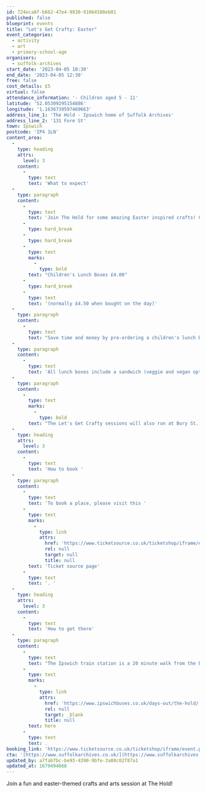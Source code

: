 ```yaml
---
id: 724eca8f-b662-47e4-9930-91064580eb01
published: false
blueprint: events
title: "Let's Get Crafty: Easter"
event_categories:
  - activity
  - art
  - primary-school-age
organisers:
  - suffolk-archives
start_date: '2023-04-05 10:30'
end_date: '2023-04-05 12:30'
free: false
cost_details: £5
virtual: false
attendance_information: '- Children aged 5 - 11'
latitude: '52.05309295154886'
longitude: '1.1636739597469663'
address_line_1: 'The Hold - Ipswich home of Suffolk Archives'
address_line_2: '131 Fore St'
town: Ipswich
postcode: 'IP4 1LN'
content_area:
  -
    type: heading
    attrs:
      level: 3
    content:
      -
        type: text
        text: 'What to expect'
  -
    type: paragraph
    content:
      -
        type: text
        text: 'Join The Hold for some amazing Easter inspired crafts! Children must be accompanied by an adult. Age range: 5 to 11 years old.'
      -
        type: hard_break
      -
        type: hard_break
      -
        type: text
        marks:
          -
            type: bold
        text: "Children's Lunch Boxes £4.00"
      -
        type: hard_break
      -
        type: text
        text: '(normally £4.50 when bought on the day)'
  -
    type: paragraph
    content:
      -
        type: text
        text: "Save time and money by pre-ordering a children's lunch box with your ticket!\_"
  -
    type: paragraph
    content:
      -
        type: text
        text: 'All lunch boxes include a sandwich (veggie and vegan options are available), juice, fruit and crisps. Skip the queue and collect your lunch box from our café upon arrival. '
  -
    type: paragraph
    content:
      -
        type: text
        marks:
          -
            type: bold
        text: "The Let's Get Crafty sessions will also run at Bury St. Edmunds and Lowestoft. "
  -
    type: heading
    attrs:
      level: 3
    content:
      -
        type: text
        text: 'How to book '
  -
    type: paragraph
    content:
      -
        type: text
        text: 'To book a place, please visit this '
      -
        type: text
        marks:
          -
            type: link
            attrs:
              href: 'https://www.ticketsource.co.uk/ticketshop/iframe/event.php?eventhash=e-qzpaax&target=_BLANK'
              rel: null
              target: null
              title: null
        text: 'Ticket source page'
      -
        type: text
        text: '. '
  -
    type: heading
    attrs:
      level: 3
    content:
      -
        type: text
        text: 'How to get there'
  -
    type: paragraph
    content:
      -
        type: text
        text: "The Ipswich train station is a 20 minute walk from the building and if you're travelling by bus then find out which bus routes you can take to get you to The Hold "
      -
        type: text
        marks:
          -
            type: link
            attrs:
              href: 'https://www.ipswichbuses.co.uk/days-out/the-hold/'
              rel: null
              target: _blank
              title: null
        text: here
      -
        type: text
        text: .
booking_link: 'https://www.ticketsource.co.uk/ticketshop/iframe/event.php?eventhash=e-qzpaax&target=_BLANK'
cta: '[https://www.suffolkarchives.co.uk/](https://www.suffolkarchives.co.uk/)'
updated_by: a7fabfbc-be93-4390-9bfe-3a08c02f87a1
updated_at: 1679494668
---
```

Join a fun and easter-themed crafts and arts session at The Hold!